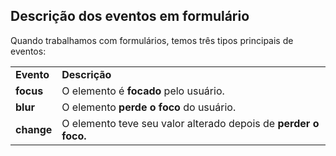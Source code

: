 <h2>Descrição dos eventos em formulário</h2>

<p>Quando trabalhamos com formulários, temos três tipos principais de eventos:</p>

<table>
    <tr>
        <td>
            <strong>Evento</strong>
        </td>	
        <td>
            <strong>Descrição</strong>
        </td>
    </tr>
    <tr>
        <td>
            <strong>focus</strong>
        </td>	
        <td>
            O elemento é <strong>focado</strong> pelo usuário.
        </td>
    </tr>
    <tr>
        <td>
            <strong>blur</strong>
        </td>	
        <td>
            O elemento <strong>perde o foco</strong> do usuário.
        </td>
    </tr>
    <tr>
        <td>
            <strong>change</strong>
        </td>	
        <td>
            O elemento teve seu valor alterado depois de <strong>perder o foco.</strong>
        </td>
    </tr>
</table>